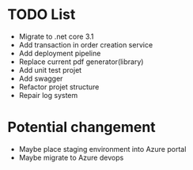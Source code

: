 # TODO List
- Migrate to .net core 3.1
- Add transaction in order creation service
- Add deployment pipeline
- Replace current pdf generator(library)
- Add unit test projet
- Add swagger
- Refactor projet structure
- Repair log system

# Potential changement
- Maybe place staging environment into Azure portal
- Maybe migrate to Azure devops